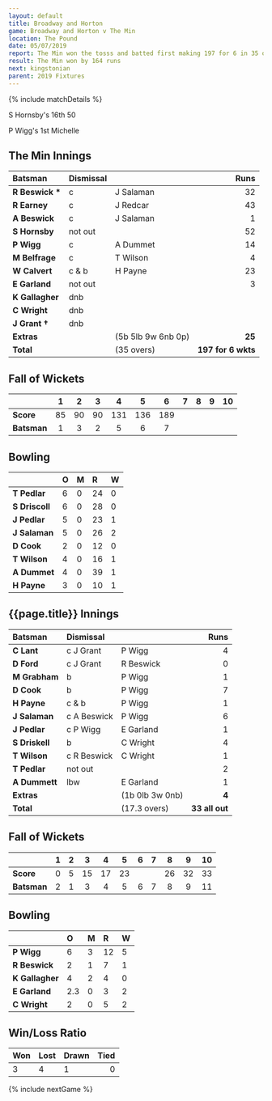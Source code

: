 ```yaml
---
layout: default
title: Broadway and Horton
game: Broadway and Horton v The Min
location: The Pound
date: 05/07/2019
report: The Min won the tosss and batted first making 197 for 6 in 35 overs. Broadway and Horton replied with 33 all out.
result: The Min won by 164 runs
next: kingstonian
parent: 2019 Fixtures
---
```


{% include matchDetails %}

S Hornsby's 16th 50

P Wigg's 1st Michelle

## The Min Innings

| Batsman | Dismissal |  | Runs |
|:---|:---|---|---:|
| **R Beswick &#42;** | c | J Salaman | 32 |
| **R Earney** | c | J Redcar | 43 |
| **A Beswick** | c | J Salaman | 1 |
| **S Hornsby** | not out |  | 52 |
| **P Wigg** | c | A Dummet | 14 |
| **M Belfrage** | c | T Wilson | 4 |
| **W Calvert** | c & b | H Payne | 23 |
| **E Garland** | not out |   | 3 |
| **K Gallagher** | dnb |  |  |
| **C Wright** | dnb |  |  |
| **J Grant &#8224;** | dnb |  |  |
| **Extras** | | (5b 5lb 9w 6nb 0p) | **25** |
| **Total** | | (35 overs) | **197 for 6 wkts** |

## Fall of Wickets

| | 1 | 2 | 3 | 4 | 5 | 6 | 7 | 8 | 9 | 10 |
|---|:---:|:---:|:---:|:---:|:---:|:---:|:---:|:---:|:---:|:---:|
| **Score** | 85 | 90 | 90 | 131 | 136 | 189 |  |   |  |  |
| **Batsman** | 1 | 3 | 2 | 5 | 6 | 7 |  |  |  |  |

## Bowling

| | O | M | R | W |
|---|:---|:---|:---|:---|
| **T Pedlar** | 6 | 0 | 24 | 0 |
| **S Driscoll** | 6 | 0 | 28 | 0 |
| **J Pedlar** | 5 | 0 | 23 | 1 |
| **J Salaman** | 5 | 0 | 26 | 2 |
| **D Cook** | 2 | 0 | 12 | 0 |
| **T Wilson** | 4 | 0 | 16 | 1 |
| **A Dummet** | 4 | 0 | 39 | 1 |
| **H Payne** | 3 | 0 | 10 | 1 |

 ## {{page.title}} Innings

| Batsman | Dismissal |  | Runs |
|:---|:---|---|---:|
| **C Lant** | c J Grant | P Wigg | 4 |
| **D Ford** | c J Grant | R Beswick | 0 |
| **M Grabham** | b | P Wigg | 1 |
| **D Cook** | b | P Wigg | 7 |
| **H Payne** | c & b | P Wigg | 1 |
| **J Salaman** | c A Beswick | P Wigg | 6 |
| **J Pedlar** | c P Wigg | E Garland | 1 |
| **S Driskell** | b | C Wright | 4 |
| **T Wilson** | c R Beswick | C Wright | 1 |
| **T Pedlar** | not out |  | 2 |
| **A Dummett** | lbw | E Garland | 1 |
| **Extras** | | (1b 0lb 3w 0nb) | **4** |
| **Total** | | (17.3 overs) | **33 all out** |

## Fall of Wickets

| | 1 | 2 | 3 | 4 | 5 | 6 | 7 | 8 | 9 | 10 |
|---|:---:|:---:|:---:|:---:|:---:|:---:|:---:|:---:|:---:|:---:|
| **Score** | 0 | 5 | 15 | 17 | 23 |  |  | 26 | 32 | 33 |
| **Batsman** | 2 | 1 | 3 | 4 | 5 | 6 | 7 | 8 | 9 | 11 |

## Bowling

| | O | M | R | W |
|---|:---|:---|:---|:---|
| **P Wigg** | 6 | 3 | 12 | 5 |
| **R Beswick** | 2 | 1 | 7 | 1 |
| **K Gallagher** | 4 | 2 | 4 | 0 |
| **E Garland** | 2.3 | 0 | 3 | 2 |
| **C Wright** | 2 | 0 | 5 | 2 |

## Win/Loss Ratio

| Won | Lost | Drawn | Tied |
|:---|:---|:---|---:|
| 3 | 4 | 1 | 0 |

{% include nextGame %}